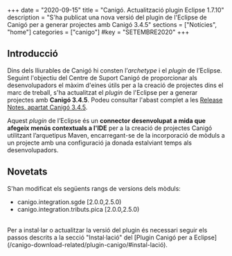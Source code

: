 +++
date        = "2020-09-15"
title       = "Canigó. Actualització plugin Eclipse 1.7.10"
description = "S'ha publicat una nova versió del plugin de l'Eclipse de Canigó per a generar projectes amb Canigó 3.4.5"
sections    = ["Notícies", "home"]
categories  = ["canigo"]
#key         = "SETEMBRE2020"
+++

## Introducció

Dins dels lliurables de Canigó hi consten l’*archetype* i el *plugin* de l’Eclipse.
Seguint l'objectiu del Centre de Suport Canigó de proporcionar als desenvolupadors el màxim d'eines útils per a la creació de
projectes dins el marc de treball, s'ha actualitzat el *plugin* de l'Eclipse per a generar projectes amb **Canigó 3.4.5**.
Podeu consultar l'abast complet a les [Release Notes, apartat Canigó 3.4.5](/canigo-download-related/release-notes-canigo-34).

Aquest *plugin* de l’Eclipse és un **connector desenvolupat a mida que afegeix menús contextuals a l'IDE** per a la
creació de projectes Canigó utilitzant l’arquetipus Maven, encarregant-se de la incorporació de mòduls a un projecte amb
una configuració ja donada estalviant temps als desenvolupadors.

## Novetats

S'han modificat els següents rangs de versions dels mòduls:

- canigo.integration.sgde [2.0.0,2.5.0)
- canigo.integration.tributs.pica [2.0.0,2.5.0)

<br/>
Per a instal·lar o actualitzar la versió del plugin és necessari seguir els passos descrits a la secció "Instal·lació" del
[Plugin Canigó per a Eclipse](/canigo-download-related/plugin-canigo/#instal-lació).
